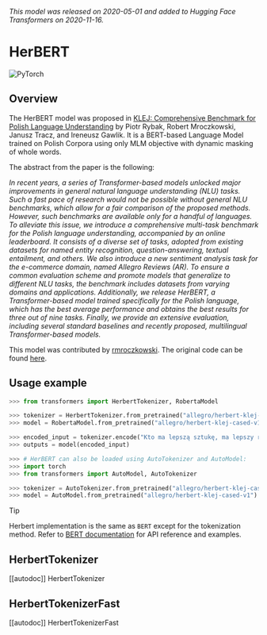<!--Copyright 2020 The HuggingFace Team. All rights reserved.

Licensed under the Apache License, Version 2.0 (the "License"); you may not use this file except in compliance with
the License. You may obtain a copy of the License at

http://www.apache.org/licenses/LICENSE-2.0

Unless required by applicable law or agreed to in writing, software distributed under the License is distributed on
an "AS IS" BASIS, WITHOUT WARRANTIES OR CONDITIONS OF ANY KIND, either express or implied. See the License for the
specific language governing permissions and limitations under the License.

⚠️ Note that this file is in Markdown but contain specific syntax for our doc-builder (similar to MDX) that may not be
rendered properly in your Markdown viewer.

-->
*This model was released on 2020-05-01 and added to Hugging Face Transformers on 2020-11-16.*

# HerBERT

<div class="flex flex-wrap space-x-1">
<img alt="PyTorch" src="https://img.shields.io/badge/PyTorch-DE3412?style=flat&logo=pytorch&logoColor=white">
</div>

## Overview

The HerBERT model was proposed in [KLEJ: Comprehensive Benchmark for Polish Language Understanding](https://huggingface.co/papers/2005.00630) by Piotr Rybak, Robert Mroczkowski, Janusz Tracz, and
Ireneusz Gawlik. It is a BERT-based Language Model trained on Polish Corpora using only MLM objective with dynamic
masking of whole words.

The abstract from the paper is the following:

*In recent years, a series of Transformer-based models unlocked major improvements in general natural language
understanding (NLU) tasks. Such a fast pace of research would not be possible without general NLU benchmarks, which
allow for a fair comparison of the proposed methods. However, such benchmarks are available only for a handful of
languages. To alleviate this issue, we introduce a comprehensive multi-task benchmark for the Polish language
understanding, accompanied by an online leaderboard. It consists of a diverse set of tasks, adopted from existing
datasets for named entity recognition, question-answering, textual entailment, and others. We also introduce a new
sentiment analysis task for the e-commerce domain, named Allegro Reviews (AR). To ensure a common evaluation scheme and
promote models that generalize to different NLU tasks, the benchmark includes datasets from varying domains and
applications. Additionally, we release HerBERT, a Transformer-based model trained specifically for the Polish language,
which has the best average performance and obtains the best results for three out of nine tasks. Finally, we provide an
extensive evaluation, including several standard baselines and recently proposed, multilingual Transformer-based
models.*

This model was contributed by [rmroczkowski](https://huggingface.co/rmroczkowski). The original code can be found
[here](https://github.com/allegro/HerBERT).

## Usage example

```python
>>> from transformers import HerbertTokenizer, RobertaModel

>>> tokenizer = HerbertTokenizer.from_pretrained("allegro/herbert-klej-cased-tokenizer-v1")
>>> model = RobertaModel.from_pretrained("allegro/herbert-klej-cased-v1")

>>> encoded_input = tokenizer.encode("Kto ma lepszą sztukę, ma lepszy rząd – to jasne.", return_tensors="pt")
>>> outputs = model(encoded_input)

>>> # HerBERT can also be loaded using AutoTokenizer and AutoModel:
>>> import torch
>>> from transformers import AutoModel, AutoTokenizer

>>> tokenizer = AutoTokenizer.from_pretrained("allegro/herbert-klej-cased-tokenizer-v1")
>>> model = AutoModel.from_pretrained("allegro/herbert-klej-cased-v1")
```

> [!TIP]
> Herbert implementation is the same as `BERT` except for the tokenization method. Refer to [BERT documentation](bert)
> for API reference and examples.

## HerbertTokenizer

[[autodoc]] HerbertTokenizer

## HerbertTokenizerFast

[[autodoc]] HerbertTokenizerFast
